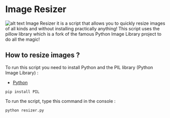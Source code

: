 # Image Resizer
![alt text](![image](https://user-images.githubusercontent.com/41023812/118134853-a8365780-b402-11eb-8d25-afec2b05eff5.png)
)
Image Resizer it is a script that allows you to quickly resize images of all kinds and without installing practically anything!
This script uses the pillow library which is a fork of the famous Python Image Library project to do all the magic!
## How to resize images ?
To run this script you need to install Python and the PIL library (Python Image Library) :
* [Python](https://www.python.org/downloads/)
```
pip install PIL
```
To run the script, type this command in the console :
```
python resizer.py
```
